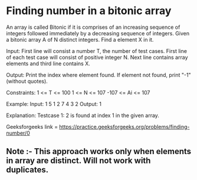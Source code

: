 # Finding number in a bitonic array
An array is called Bitonic if it is comprises of an increasing sequence of integers followed immediately by a decreasing sequence of integers.
Given a bitonic array A of N distinct integers. Find a element X in it.

Input:
First line will consist  a number T, the number of test cases. First line of each test case will consist of positive integer N. Next line contains array elements and third line contains X.

Output:
Print the index where element found. If element not found, print "-1" (without quotes).

Constraints:
1 <= T <= 100
1 <= N <= 107
-107 <= Ai <= 107

Example:
Input:
1
5
1 2 7 4 3
2
Output:
1

Explanation:
Testcase 1: 2 is found at index 1 in the given array.

Geeksforgeeks link = https://practice.geeksforgeeks.org/problems/finding-number/0

## Note :- This approach works only when elements in array are distinct. Will not work with duplicates.
